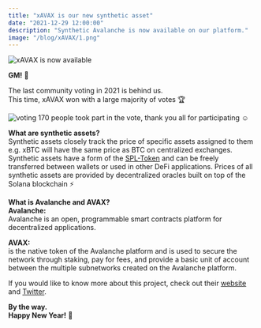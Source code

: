 ```yaml
---
title: "xAVAX is our new synthetic asset"
date: "2021-12-29 12:00:00"
description: "Synthetic Avalanche is now available on our platform."
image: "/blog/xAVAX/1.png"
---
```

![xAVAX is now available](/blog/xAVAX/2.png "horizontal")

**GM!** 👋

The last community voting in 2021 is behind us.  
This time, xAVAX won with a large majority of votes 🏆  
  
![voting](/blog/xAVAX/voting.png "horizontal")
170 people took part in the vote, thank you all for participating ☺️   

**What are synthetic assets?**  
Synthetic assets closely track the price of specific assets assigned to them e.g. xBTC will have the same price as BTC on centralized exchanges. Synthetic assets have a form of the [SPL-Token](https://spl.solana.com/token) and can be freely transferred between wallets or used in other DeFi applications. Prices of all synthetic assets are provided by decentralized oracles built on top of the Solana blockchain ⚡


**What is Avalanche and AVAX?**  
**Avalanche:**  
Avalanche is an open, programmable smart contracts platform for decentralized applications. 


**AVAX:**  
is the native token of the Avalanche platform and is used to secure the network through staking, pay for fees, and provide a basic unit of account between the multiple subnetworks created on the Avalanche platform.

If you would like to know more about this project, check out their [website](https://www.avax.network/) and [Twitter](https://twitter.com/avalancheavax).

**By the way.**  
**Happy New Year!** 🥳